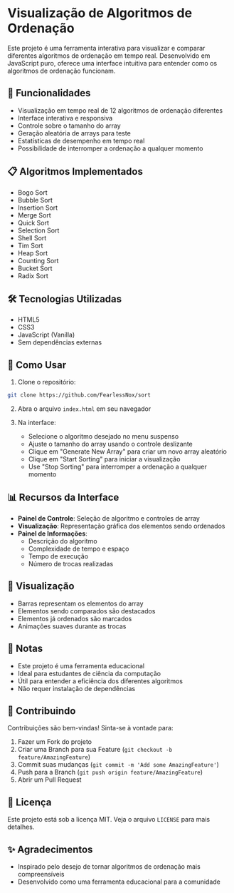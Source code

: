 # Visualização de Algoritmos de Ordenação

Este projeto é uma ferramenta interativa para visualizar e comparar diferentes algoritmos de ordenação em tempo real. Desenvolvido em JavaScript puro, oferece uma interface intuitiva para entender como os algoritmos de ordenação funcionam.

## 🚀 Funcionalidades

- Visualização em tempo real de 12 algoritmos de ordenação diferentes
- Interface interativa e responsiva
- Controle sobre o tamanho do array
- Geração aleatória de arrays para teste
- Estatísticas de desempenho em tempo real
- Possibilidade de interromper a ordenação a qualquer momento

## 📋 Algoritmos Implementados

- Bogo Sort
- Bubble Sort
- Insertion Sort
- Merge Sort
- Quick Sort
- Selection Sort
- Shell Sort
- Tim Sort
- Heap Sort
- Counting Sort
- Bucket Sort
- Radix Sort

## 🛠️ Tecnologias Utilizadas

- HTML5
- CSS3
- JavaScript (Vanilla)
- Sem dependências externas

## 🎯 Como Usar

1. Clone o repositório:
```bash
git clone https://github.com/FearlessNox/sort
```

2. Abra o arquivo `index.html` em seu navegador

3. Na interface:
   - Selecione o algoritmo desejado no menu suspenso
   - Ajuste o tamanho do array usando o controle deslizante
   - Clique em "Generate New Array" para criar um novo array aleatório
   - Clique em "Start Sorting" para iniciar a visualização
   - Use "Stop Sorting" para interromper a ordenação a qualquer momento

## 📊 Recursos da Interface

- **Painel de Controle**: Seleção de algoritmo e controles de array
- **Visualização**: Representação gráfica dos elementos sendo ordenados
- **Painel de Informações**: 
  - Descrição do algoritmo
  - Complexidade de tempo e espaço
  - Tempo de execução
  - Número de trocas realizadas

## 🎨 Visualização

- Barras representam os elementos do array
- Elementos sendo comparados são destacados
- Elementos já ordenados são marcados
- Animações suaves durante as trocas

## 📝 Notas

- Este projeto é uma ferramenta educacional
- Ideal para estudantes de ciência da computação
- Útil para entender a eficiência dos diferentes algoritmos
- Não requer instalação de dependências

## 🤝 Contribuindo

Contribuições são bem-vindas! Sinta-se à vontade para:

1. Fazer um Fork do projeto
2. Criar uma Branch para sua Feature (`git checkout -b feature/AmazingFeature`)
3. Commit suas mudanças (`git commit -m 'Add some AmazingFeature'`)
4. Push para a Branch (`git push origin feature/AmazingFeature`)
5. Abrir um Pull Request

## 📄 Licença

Este projeto está sob a licença MIT. Veja o arquivo `LICENSE` para mais detalhes.

## ✨ Agradecimentos

- Inspirado pelo desejo de tornar algoritmos de ordenação mais compreensíveis
- Desenvolvido como uma ferramenta educacional para a comunidade 